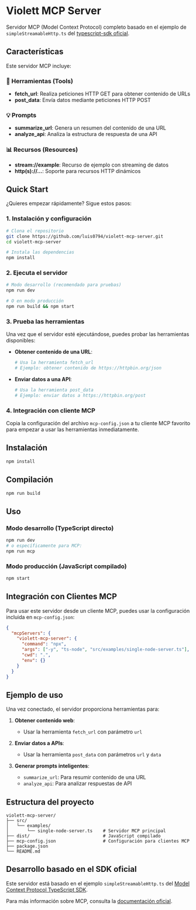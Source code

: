# Violett MCP Server

Servidor MCP (Model Context Protocol) completo basado en el ejemplo de `simpleStreamableHttp.ts` del [typescript-sdk oficial](https://github.com/modelcontextprotocol/typescript-sdk).

## Características

Este servidor MCP incluye:

### 🔧 Herramientas (Tools)
- **fetch_url**: Realiza peticiones HTTP GET para obtener contenido de URLs
- **post_data**: Envía datos mediante peticiones HTTP POST

### 💡 Prompts
- **summarize_url**: Genera un resumen del contenido de una URL
- **analyze_api**: Analiza la estructura de respuesta de una API

### 📊 Recursos (Resources)
- **stream://example**: Recurso de ejemplo con streaming de datos
- **http(s)://...**: Soporte para recursos HTTP dinámicos

## Quick Start

¿Quieres empezar rápidamente? Sigue estos pasos:

### 1. Instalación y configuración
```bash
# Clona el repositorio
git clone https://github.com/luis0794/violett-mcp-server.git
cd violett-mcp-server

# Instala las dependencias
npm install
```

### 2. Ejecuta el servidor
```bash
# Modo desarrollo (recomendado para pruebas)
npm run dev

# O en modo producción
npm run build && npm start
```

### 3. Prueba las herramientas
Una vez que el servidor esté ejecutándose, puedes probar las herramientas disponibles:

- **Obtener contenido de una URL**:
  ```bash
  # Usa la herramienta fetch_url
  # Ejemplo: obtener contenido de https://httpbin.org/json
  ```

- **Enviar datos a una API**:
  ```bash
  # Usa la herramienta post_data
  # Ejemplo: enviar datos a https://httpbin.org/post
  ```

### 4. Integración con cliente MCP
Copia la configuración del archivo `mcp-config.json` a tu cliente MCP favorito para empezar a usar las herramientas inmediatamente.

## Instalación

```bash
npm install
```

## Compilación

```bash
npm run build
```

## Uso

### Modo desarrollo (TypeScript directo)
```bash
npm run dev
# o específicamente para MCP:
npm run mcp
```

### Modo producción (JavaScript compilado)
```bash
npm start
```

## Integración con Clientes MCP

Para usar este servidor desde un cliente MCP, puedes usar la configuración incluida en `mcp-config.json`:

```json
{
  "mcpServers": {
    "violett-mcp-server": {
      "command": "npx",
      "args": ["-y", "ts-node", "src/examples/single-node-server.ts"],
      "cwd": ".",
      "env": {}
    }
  }
}
```

## Ejemplo de uso

Una vez conectado, el servidor proporciona herramientas para:

1. **Obtener contenido web**:
   - Usar la herramienta `fetch_url` con parámetro `url`
   
2. **Enviar datos a APIs**:
   - Usar la herramienta `post_data` con parámetros `url` y `data`

3. **Generar prompts inteligentes**:
   - `summarize_url`: Para resumir contenido de una URL
   - `analyze_api`: Para analizar respuestas de API

## Estructura del proyecto

```
violett-mcp-server/
├── src/
│   └── examples/
│       └── single-node-server.ts    # Servidor MCP principal
├── dist/                            # JavaScript compilado
├── mcp-config.json                  # Configuración para clientes MCP
├── package.json
└── README.md
```

## Desarrollo basado en el SDK oficial

Este servidor está basado en el ejemplo `simpleStreamableHttp.ts` del [Model Context Protocol TypeScript SDK](https://github.com/modelcontextprotocol/typescript-sdk/blob/main/src/examples/server/simpleStreamableHttp.ts).

Para más información sobre MCP, consulta la [documentación oficial](https://github.com/modelcontextprotocol/typescript-sdk?tab=readme-ov-file#quick-start).